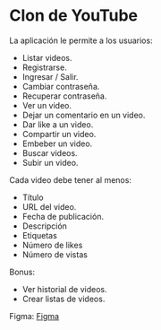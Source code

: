 # Clon de YouTube

La aplicación le permite a los usuarios:

* Listar videos.
* Registrarse.
* Ingresar / Salir.
* Cambiar contraseña.
* Recuperar contraseña.
* Ver un video.
* Dejar un comentario en un video.
* Dar like a un video.
* Compartir un video.
* Embeber un video.
* Buscar videos.
* Subir un video.

Cada video debe tener al menos:

* Título
* URL del video.
* Fecha de publicación.
* Descripción
* Etiquetas
* Número de likes
* Número de vistas

Bonus:

* Ver historial de videos.
* Crear listas de videos.

Figma: [Figma](https://www.figma.com/file/WMw8qQ0bEYp7VuR3cOLpyW/YouTube-(Community)?node-id=0%3A1)